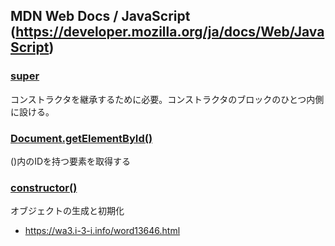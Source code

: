 ## MDN Web Docs / JavaScript (https://developer.mozilla.org/ja/docs/Web/JavaScript)

### [super](https://developer.mozilla.org/ja/docs/Web/JavaScript/Reference/Operators/super)
コンストラクタを継承するために必要。コンストラクタのブロックのひとつ内側に設ける。

### [Document.getElementById()](https://developer.mozilla.org/ja/docs/Web/API/Document/getElementById)
()内のIDを持つ要素を取得する

### [constructor()](https://developer.mozilla.org/ja/docs/Web/JavaScript/Reference/Classes/constructor)
オブジェクトの生成と初期化
- https://wa3.i-3-i.info/word13646.html